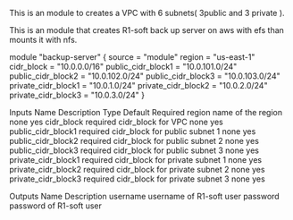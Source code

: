 
This is an module to creates a VPC with 6 subnets( 3public and 3 private ).

This is an module that creates R1-soft back up server on aws with efs than mounts it with nfs.

module "backup-server" {
  source = "module"
  region = "us-east-1"
  cidr_block              =       "10.0.0.0/16"
  public_cidr_block1      =       "10.0.101.0/24"
  public_cidr_block2      =       "10.0.102.0/24"
  public_cidr_block3      =       "10.0.103.0/24"
  private_cidr_block1     =       "10.0.1.0/24"
  private_cidr_block2     =       "10.0.2.0/24"
  private_cidr_block3     =       "10.0.3.0/24"
}

Inputs
Name	                        Description	Type	                        Default     	        Required
region  	                	name of the region	                        none                    yes
cidr_block                      required cidr_block for VPC                 none                    yes
public_cidr_block1              required cidr_block for public subnet 1     none                    yes
public_cidr_block2              required cidr_block for public subnet 2     none                    yes
public_cidr_block3              required cidr_block for public subnet 3     none                    yes
private_cidr_block1             required cidr_block for private subnet 1    none                    yes
private_cidr_block2             required cidr_block for private subnet 2    none                    yes
private_cidr_block3             required cidr_block for private subnet 3    none                    yes

Outputs
Name    	                Description
username                    username of R1-soft user
password                    password of R1-soft user

